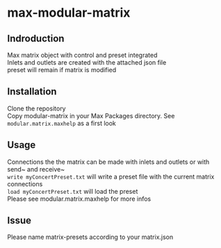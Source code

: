 # max-modular-matrix


## Indroduction
Max matrix object with control and preset integrated  
Inlets and outlets are created with the attached json file  
preset will remain if matrix is modified  

## Installation
Clone the repository  
Copy modular-matrix in your Max Packages directory.
See `modular.matrix.maxhelp` as a first look  

## Usage
Connections the the matrix can be made with inlets and outlets or with send~ and receive~  
`write myConcertPreset.txt` will write a preset file with the current matrix connections  
`load myConcertPreset.txt` will load the preset  
Please see modular.matrix.maxhelp for more infos  


## Issue
Please name matrix-presets according to your matrix.json
